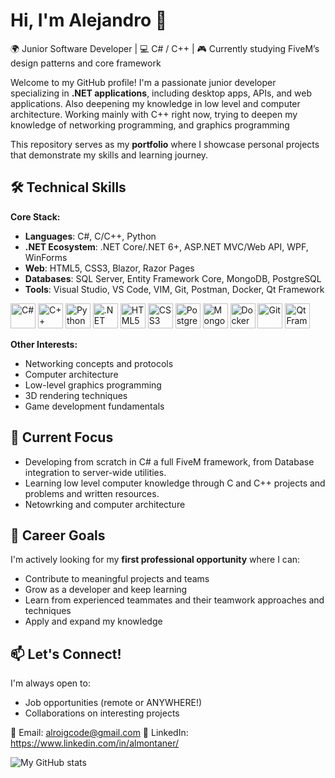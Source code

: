 # Hi, I'm Alejandro 👋

🌍 Junior Software Developer | 💻 C# / C++ | 🎮 Currently studying FiveM’s design patterns and core framework

Welcome to my GitHub profile! I'm a passionate junior developer specializing in **.NET applications**, including desktop apps, APIs, and web applications.
Also deepening my knowledge in low level and computer architecture.
Working mainly with C++ right now, trying to deepen my knowledge of networking programming, and graphics programming

This repository serves as my **portfolio** where I showcase personal projects that demonstrate my skills and learning journey.

## 🛠️ Technical Skills

**Core Stack:**

- **Languages**: C#, C/C++, Python
- **.NET Ecosystem**: .NET Core/.NET 6+, ASP.NET MVC/Web API, WPF, WinForms
- **Web**: HTML5, CSS3, Blazor, Razor Pages
- **Databases**: SQL Server, Entity Framework Core, MongoDB, PostgreSQL
- **Tools**: Visual Studio, VS Code, VIM, Git, Postman, Docker, Qt Framework

<p align="left">
  <img src="https://cdn.jsdelivr.net/gh/devicons/devicon/icons/csharp/csharp-original.svg" alt="C#" width="40" height="40"/>
  <img src="https://cdn.jsdelivr.net/gh/devicons/devicon/icons/cplusplus/cplusplus-original.svg" alt="C++" width="40" height="40"/>
  <img src="https://cdn.jsdelivr.net/gh/devicons/devicon/icons/python/python-original.svg" alt="Python" width="40" height="40"/>
  <img src="https://cdn.jsdelivr.net/gh/devicons/devicon/icons/dotnetcore/dotnetcore-original.svg" alt=".NET" width="40" height="40"/>
  <img src="https://cdn.jsdelivr.net/gh/devicons/devicon/icons/html5/html5-original.svg" alt="HTML5" width="40" height="40"/>
  <img src="https://cdn.jsdelivr.net/gh/devicons/devicon/icons/css3/css3-original.svg" alt="CSS3" width="40" height="40"/>
  <img src="https://cdn.jsdelivr.net/gh/devicons/devicon/icons/postgresql/postgresql-original.svg" alt="PostgreSQL" width="40" height="40"/>
  <img src="https://cdn.jsdelivr.net/gh/devicons/devicon/icons/mongodb/mongodb-original.svg" alt="MongoDB" width="40" height="40"/>
  <img src="https://cdn.jsdelivr.net/gh/devicons/devicon/icons/docker/docker-original.svg" alt="Docker" width="40" height="40"/>
  <img src="https://cdn.jsdelivr.net/gh/devicons/devicon/icons/git/git-original.svg" alt="Git" width="40" height="40"/>
  <img src="https://cdn.jsdelivr.net/gh/devicons/devicon/icons/qt/qt-original.svg" alt="Qt Framework" width="40" height="40"/>
</p>

**Other Interests:**
- Networking concepts and protocols
- Computer architecture
- Low-level graphics programming
- 3D rendering techniques
- Game development fundamentals

## 🚀 Current Focus

- Developing from scratch in C# a full FiveM framework, from Database integration to server-wide utilities.
- Learning low level computer knowledge through C and C++ projects and problems and written resources.
- Netowrking and computer architecture


## 🎯 Career Goals

I'm actively looking for my **first professional opportunity** where I can:
- Contribute to meaningful projects and teams
- Grow as a developer and keep learning
- Learn from experienced teammates and their teamwork approaches and techniques
- Apply and expand my knowledge

## 📫 Let's Connect!

I'm always open to:
- Job opportunities (remote or ANYWHERE!)
- Collaborations on interesting projects

📧 Email: alroigcode@gmail.com 
🔗 LinkedIn: https://www.linkedin.com/in/almontaner/

![My GitHub stats](https://github-readme-stats.vercel.app/api?username=ALRAYZZ&show_icons=true&theme=radical)
